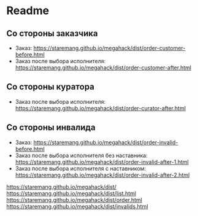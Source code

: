 # Readme


## Со стороны заказчика
- Заказ: https://staremang.github.io/megahack/dist/order-customer-before.html
- Заказ после выбора исполнителя: https://staremang.github.io/megahack/dist/order-customer-after.html

## Со стороны куратора
- Заказ после выбора исполнителя: https://staremang.github.io/megahack/dist/order-curator-after.html

## Со стороны инвалида
- Заказ: https://staremang.github.io/megahack/dist/order-invalid-before.html
- Заказ после выбора исполнителя без наставника: https://staremang.github.io/megahack/dist/order-invalid-after-1.html
- Заказ после выбора исполнителя с наставником: https://staremang.github.io/megahack/dist/order-invalid-after-2.html


https://staremang.github.io/megahack/dist/
https://staremang.github.io/megahack/dist/list.html
https://staremang.github.io/megahack/dist/order.html
https://staremang.github.io/megahack/dist/invalids.html